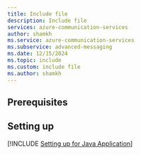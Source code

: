 ```yaml
---
title: Include file
description: Include file
services: azure-communication-services
author: shamkh
ms.service: azure-communication-services
ms.subservice: advanced-messaging
ms.date: 12/15/2024
ms.topic: include
ms.custom: include file
ms.author: shamkh
---
```


## Prerequisites

## Setting up

[!INCLUDE [Setting up for Java Application](../java-application-setup.md)]
